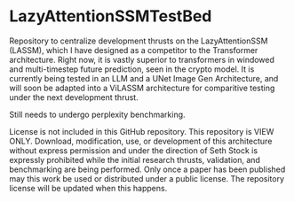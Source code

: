 # LazyAttentionSSMTestBed
Repository to centralize development thrusts on the LazyAttentionSSM (LASSM), which I have designed as a competitor to the Transformer architecture. Right now, it is vastly superior to transformers in windowed and multi-timestep future prediction, seen in the crypto model. It is currently being tested in an LLM and a UNet Image Gen Architecture, and will soon be adapted into a ViLASSM architecture for comparitive testing under the next development thrust.

Still needs to undergo perplexity benchmarking.

License is not included in this GitHub repository. This repository is VIEW ONLY. Download, modification, use, or development of this architecture without express permission and under the direction of Seth Stock is expressly prohibited while the initial research thrusts, validation, and benchmarking are being performed. Only once a paper has been published may this work be used or distributed under a public license. The repository license will be updated when this happens. 
